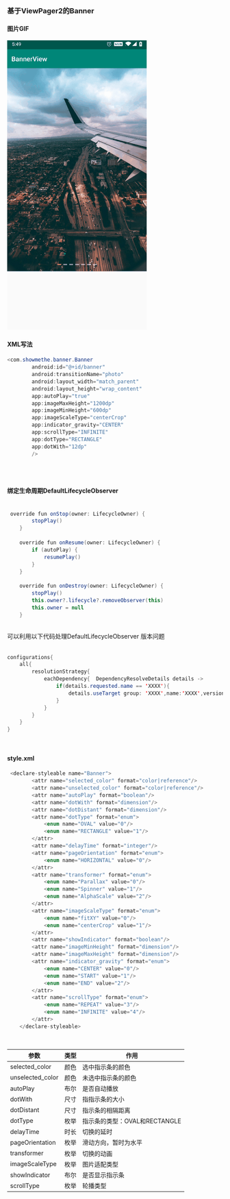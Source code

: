 ### 基于ViewPager2的Banner

#### 图片GIF</br>
<img src ="https://github.com/ShowMeThe/BannerView/blob/master/jpg/20191213.gif" alt = "GIF"/></br>

#### XML写法</br>

```java
<com.showmethe.banner.Banner
        android:id="@+id/banner"
        android:transitionName="photo"
        android:layout_width="match_parent"
        android:layout_height="wrap_content"
        app:autoPlay="true"
        app:imageMaxHeight="1200dp"
        app:imageMinHeight="600dp"
        app:imageScaleType="centerCrop"
        app:indicator_gravity="CENTER"
        app:scrollType="INFINITE"
        app:dotType="RECTANGLE"
        app:dotWith="12dp"
        />
       
```
</br>

#### 绑定生命周期DefaultLifecycleObserver 
```java

 override fun onStop(owner: LifecycleOwner) {
        stopPlay()
    }

    override fun onResume(owner: LifecycleOwner) {
        if (autoPlay) {
            resumePlay()
        }
    }

    override fun onDestroy(owner: LifecycleOwner) {
        stopPlay()
        this.owner?.lifecycle?.removeObserver(this)
        this.owner = null
    }

```
</br>
可以利用以下代码处理DefaultLifecycleObserver 版本问题
</br>

```java

configurations{
    all{
        resolutionStrategy{
            eachDependency{  DependencyResolveDetails details ->
                if(details.requested.name == 'XXXX'){
                    details.useTarget group: 'XXXX',name:'XXXX',version:"XXX{Version}"
                }
            }
        }
    }
}

```
</br>

#### style.xml

```java
 <declare-styleable name="Banner">
        <attr name="selected_color" format="color|reference"/>
        <attr name="unselected_color" format="color|reference"/>
        <attr name="autoPlay" format="boolean"/>
        <attr name="dotWith" format="dimension"/>
        <attr name="dotDistant" format="dimension"/>
        <attr name="dotType" format="enum">
            <enum name="OVAL" value="0"/>
            <enum name="RECTANGLE" value="1"/>
        </attr>
        <attr name="delayTime" format="integer"/>
        <attr name="pageOrientation" format="enum">
            <enum name="HORIZONTAL" value="0"/>
        </attr>
        <attr name="transformer" format="enum">
            <enum name="Parallax" value="0"/>
            <enum name="Spinner" value="1"/>
            <enum name="AlphaScale" value="2"/>
        </attr>
        <attr name="imageScaleType" format="enum">
            <enum name="fitXY" value="0"/>
            <enum name="centerCrop" value="1"/>
        </attr>
        <attr name="showIndicator" format="boolean"/>
        <attr name="imageMinHeight" format="dimension"/>
        <attr name="imageMaxHeight" format="dimension"/>
        <attr name="indicator_gravity" format="enum">
            <enum name="CENTER" value="0"/>
            <enum name="START" value="1"/>
            <enum name="END" value="2"/>
        </attr>
        <attr name="scrollType" format="enum">
            <enum name="REPEAT" value="3"/>
            <enum name="INFINITE" value="4"/>
        </attr>
    </declare-styleable>


```
</br>

 参数 | 类型 | 作用
 ---- | ----- | ------  
 selected_color | 颜色 | 选中指示条的颜色
 unselected_color | 颜色 | 未选中指示条的颜色
 autoPlay | 布尔 | 是否自动播放
 dotWith | 尺寸 | 指指示条的大小
 dotDistant | 尺寸 | 指示条的相隔距离
 dotType | 枚举 | 指示条的类型：OVAL和RECTANGLE
 delayTime | 时长 | 切换的延时
 pageOrientation | 枚举 | 滑动方向，暂时为水平
 transformer | 枚举 | 切换的动画
 imageScaleType | 枚举 | 图片适配类型
 showIndicator | 布尔 | 是否显示指示条
 scrollType | 枚举 | 轮播类型
